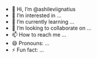 - 👋 Hi, I’m @ashileviignatius
- 👀 I’m interested in ...
- 🌱 I’m currently learning ...
- 💞️ I’m looking to collaborate on ...
- 📫 How to reach me ...
- 😄 Pronouns: ...
- ⚡ Fun fact: ...

<!---
ashileviignatius/ashileviignatius is a ✨ special ✨ repository because its `README.md` (this file) appears on your GitHub profile.
You can click the Preview link to take a look at your changes.
--->

